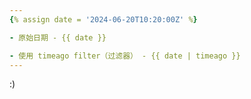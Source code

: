 ```yaml
---
{% assign date = '2024-06-20T10:20:00Z' %}

- 原始日期 - {{ date }}

- 使用 timeago filter（过滤器） - {{ date | timeago }}
---
```


:)
